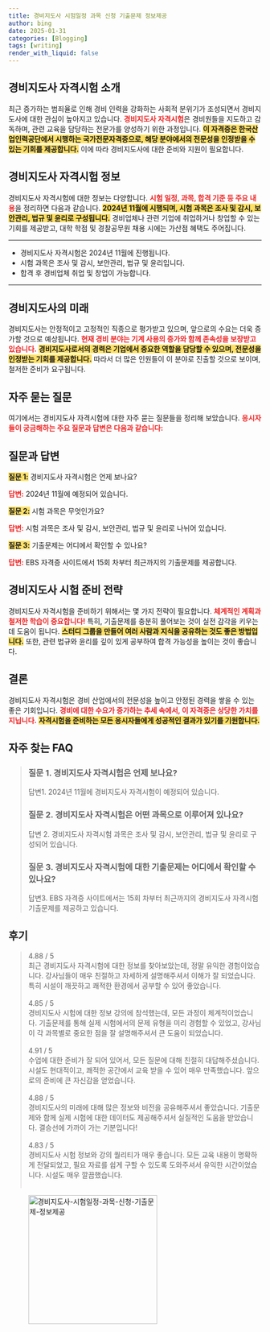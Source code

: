 ```yaml
---
title: 경비지도사 시험일정 과목 신청 기출문제 정보제공
author: bing
date: 2025-01-31
categories: [Blogging]
tags: [writing]
render_with_liquid: false
---
```



<h2 id='경비지도사_자격시험_소개'>경비지도사 자격시험 소개</h2>

<p>최근 증가하는 범죄율로 인해 경비 인력을 강화하는 사회적 분위기가 조성되면서 경비지도사에 대한 관심이 높아지고 있습니다. <b><span style="color: #ee2323;">경비지도사 자격시험</span></b>은 경비원들을 지도하고 감독하며, 관련 교육을 담당하는 전문가를 양성하기 위한 과정입니다. <b><span style="background-color: #ffe066;">이 자격증은 한국산업인력공단에서 시행하는 국가전문자격증으로, 해당 분야에서의 전문성을 인정받을 수 있는 기회를 제공합니다.</span></b> 이에 따라 경비지도사에 대한 준비와 지원이 필요합니다.</p>

<h2 id='경비지도사_자격시험_정보'>경비지도사 자격시험 정보</h2>

<p>경비지도사 자격시험에 대한 정보는 다양합니다. <b><span style="color: #ee2323;">시험 일정, 과목, 합격 기준 등 주요 내용</span></b>을 정리하면 다음과 같습니다. <b><span style="background-color: #ffe066;">2024년 11월에 시행되며, 시험 과목은 조사 및 감시, 보안관리, 법규 및 윤리로 구성됩니다.</span></b> 경비업체나 관련 기업에 취업하거나 창업할 수 있는 기회를 제공받고, 대학 학점 및 경찰공무원 채용 시에는 가산점 혜택도 주어집니다.</p>

<hr />

<ul>
    <li>경비지도사 자격시험은 2024년 11월에 진행됩니다.</li>
    <li>시험 과목은 조사 및 감시, 보안관리, 법규 및 윤리입니다.</li>
    <li>합격 후 경비업체 취업 및 창업이 가능합니다.</li>
</ul>

<hr />

<h2 id='경비지도사의_미래'>경비지도사의 미래</h2>

<p>경비지도사는 안정적이고 고정적인 직종으로 평가받고 있으며, 앞으로의 수요는 더욱 증가할 것으로 예상됩니다. <b><span style="color: #ee2323;">현재 경비 분야는 기계 사용의 증가와 함께 존속성을 보장받고 있습니다.</span></b> <b><span style="background-color: #ffe066;">경비지도사로서의 경력은 기업에서 중요한 역할을 담당할 수 있으며, 전문성을 인정받는 기회를 제공합니다.</span></b> 따라서 더 많은 인원들이 이 분야로 진출할 것으로 보이며, 철저한 준비가 요구됩니다.</p>

<h2 id='자주_묻는_질문'>자주 묻는 질문</h2>

<p>여기에서는 경비지도사 자격시험에 대한 자주 묻는 질문들을 정리해 보았습니다. <b><span style="color: #ee2323;">응시자들이 궁금해하는 주요 질문과 답변은 다음과 같습니다:</span></b></p>

<h2 id='질문과_답변'>질문과 답변</h2>

<p><b><span style="background-color: #ffe066;">질문 1:</span></b> 경비지도사 자격시험은 언제 보나요?</p>

<p><b><span style="color: #ee2323;">답변:</span></b> 2024년 11월에 예정되어 있습니다.</p>

<p><b><span style="background-color: #ffe066;">질문 2:</span></b> 시험 과목은 무엇인가요?</p>

<p><b><span style="color: #ee2323;">답변:</span></b> 시험 과목은 조사 및 감시, 보안관리, 법규 및 윤리로 나뉘어 있습니다.</p>

<p><b><span style="background-color: #ffe066;">질문 3:</span></b> 기출문제는 어디에서 확인할 수 있나요?</p>

<p><b><span style="color: #ee2323;">답변:</span></b> EBS 자격증 사이트에서 15회 차부터 최근까지의 기출문제를 제공합니다.</p>

<h2 id='경비지도사_시험_준비_전략'>경비지도사 시험 준비 전략</h2>

<p>경비지도사 자격시험을 준비하기 위해서는 몇 가지 전략이 필요합니다. <b><span style="color: #ee2323;">체계적인 계획과 철저한 학습이 중요합니다!</span></b> 특히, 기출문제를 충분히 풀어보는 것이 실전 감각을 키우는 데 도움이 됩니다. <b><span style="background-color: #ffe066;">스터디 그룹을 만들어 여러 사람과 지식을 공유하는 것도 좋은 방법입니다.</span></b> 또한, 관련 법규와 윤리를 깊이 있게 공부하여 합격 가능성을 높이는 것이 좋습니다.</p>

<h2 id='결론'>결론</h2>

<p>경비지도사 자격시험은 경비 산업에서의 전문성을 높이고 안정된 경력을 쌓을 수 있는 좋은 기회입니다. <b><span style="color: #ee2323;">경비에 대한 수요가 증가하는 추세 속에서, 이 자격증은 상당한 가치를 지닙니다.</span></b> <b><span style="background-color: #ffe066;">자격시험을 준비하는 모든 응시자들에게 성공적인 결과가 있기를 기원합니다.</span></b></p>

<h2 id='자주_찾는_FAQ'>자주 찾는 FAQ</h2>
<div itemscope="" itemtype="https://schema.org/FAQPage"> 
<blockquote> 
<div itemscope="" itemprop="mainEntity" itemtype="https://schema.org/Question"> 
<h3 itemprop="name">질문 1. 경비지도사 자격시험은 언제 보나요?</h3> 
<div itemscope="" itemprop="acceptedAnswer" itemtype="https://schema.org/Answer"> 
<span itemprop="text"> 
<p>답변1. 2024년 11월에 경비지도사 자격시험이 예정되어 있습니다.</p> 
</span> 
</div> 
</div> 
<div itemscope="" itemprop="mainEntity" itemtype="https://schema.org/Question"> 
<h3 itemprop="name">질문 2. 경비지도사 자격시험은 어떤 과목으로 이루어져 있나요?</h3> 
<div itemscope="" itemprop="acceptedAnswer" itemtype="https://schema.org/Answer"> 
<span itemprop="text"> 
<p>답변 2. 경비지도사 자격시험 과목은 조사 및 감시, 보안관리, 법규 및 윤리로 구성되어 있습니다.</p> 
</span> 
</div> 
</div> 
<div itemscope="" itemprop="mainEntity" itemtype="https://schema.org/Question"> 
<h3 itemprop="name">질문 3. 경비지도사 자격시험에 대한 기출문제는 어디에서 확인할 수 있나요?</h3> 
<div itemscope="" itemprop="acceptedAnswer" itemtype="https://schema.org/Answer"> 
<span itemprop="text"> 
<p>답변3. EBS 자격증 사이트에서는 15회 차부터 최근까지의 경비지도사 자격시험 기출문제를 제공하고 있습니다.</p> 
</span> 
</div> 
</div> 
</blockquote> 
</div>
<h2 id='후기'>후기</h2>
<div itemscope itemtype="https://schema.org/Product">
  <blockquote>
  <div itemprop="review" itemscope itemtype="https://schema.org/Review">
      <div itemprop="reviewRating" itemscope itemtype="https://schema.org/Rating"> <span itemprop="ratingValue">4.88</span> / <span itemprop="bestRating">5</span> </div>
      <span itemprop="reviewBody">최근 경비지도사 자격시험에 대한 정보를 찾아보았는데, 정말 유익한 경험이었습니다. 강사님들이 매우 친절하고 자세하게 설명해주셔서 이해가 잘 되었습니다. 특히 시설이 깨끗하고 쾌적한 환경에서 공부할 수 있어 좋았습니다.</span>
  </div>
  <br>
  <div itemprop="review" itemscope itemtype="https://schema.org/Review">
      <div itemprop="reviewRating" itemscope itemtype="https://schema.org/Rating"> <span itemprop="ratingValue">4.85</span> / <span itemprop="bestRating">5</span> </div>
      <span itemprop="reviewBody">경비지도사 시험에 대한 정보 강의에 참석했는데, 모든 과정이 체계적이었습니다. 기출문제를 통해 실제 시험에서의 문제 유형을 미리 경험할 수 있었고, 강사님이 각 과목별로 중요한 점을 잘 설명해주셔서 큰 도움이 되었습니다.</span>
  </div>
  <br>
  <div itemprop="review" itemscope itemtype="https://schema.org/Review">
      <div itemprop="reviewRating" itemscope itemtype="https://schema.org/Rating"> <span itemprop="ratingValue">4.91</span> / <span itemprop="bestRating">5</span> </div>
      <span itemprop="reviewBody">수업에 대한 준비가 잘 되어 있어서, 모든 질문에 대해 친절히 대답해주셨습니다. 시설도 현대적이고, 쾌적한 공간에서 교육 받을 수 있어 매우 만족했습니다. 앞으로의 준비에 큰 자신감을 얻었습니다.</span>
  </div>
  <br>
  <div itemprop="review" itemscope itemtype="https://schema.org/Review">
      <div itemprop="reviewRating" itemscope itemtype="https://schema.org/Rating"> <span itemprop="ratingValue">4.88</span> / <span itemprop="bestRating">5</span> </div>
      <span itemprop="reviewBody">경비지도사의 미래에 대해 많은 정보와 비전을 공유해주셔서 좋았습니다. 기출문제와 함께 실제 시험에 대한 데이터도 제공해주셔서 실질적인 도움을 받았습니다. 결승선에 가까이 가는 기분입니다!</span>
  </div>
  <br>
  <div itemprop="review" itemscope itemtype="https://schema.org/Review">
      <div itemprop="reviewRating" itemscope itemtype="https://schema.org/Rating"> <span itemprop="ratingValue">4.83</span> / <span itemprop="bestRating">5</span> </div>
      <span itemprop="reviewBody">경비지도사 시험 정보와 강의 퀄리티가 매우 좋습니다. 모든 교육 내용이 명확하게 전달되었고, 필요 자료를 쉽게 구할 수 있도록 도와주셔서 유익한 시간이었습니다. 시설도 매우 깔끔했습니다.</span>
  </div>
  <br>
  </blockquote>
</div>
<figure class="image"><img src="https://greenforu.github.io/assets/img/thumbnail/경비지도사-시험일정-과목-신청-기출문제-정보제공.webp" alt="경비지도사-시험일정-과목-신청-기출문제-정보제공" width="256" height="256"></figure>